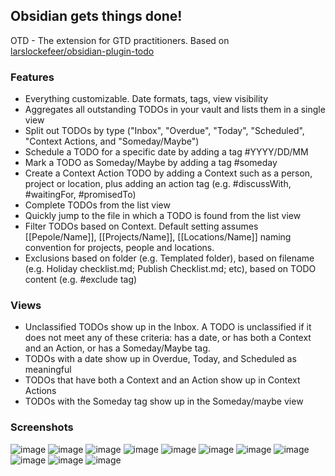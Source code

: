 ## Obsidian gets things done!

OTD - The extension for GTD practitioners.
Based on [larslockefeer/obsidian-plugin-todo](https://github.com/larslockefeer/obsidian-plugin-todo)

### Features
- Everything customizable. Date formats, tags, view visibility
- Aggregates all outstanding TODOs in your vault and lists them in a single view
- Split out TODOs by type ("Inbox", "Overdue", "Today", "Scheduled", "Context Actions, and "Someday/Maybe")
- Schedule a TODO for a specific date by adding a tag #YYYY/DD/MM
- Mark a TODO as Someday/Maybe by adding a tag #someday
- Create a Context Action TODO by adding a Context such as a person, project or location, plus adding an action tag (e.g. #discussWith, #waitingFor, #promisedTo)
- Complete TODOs from the list view
- Quickly jump to the file in which a TODO is found from the list view
- Filter TODOs based on Context. Default setting assumes [[Pepole/Name]], [[Projects/Name]], [[Locations/Name]] naming convention for projects, people and locations.
- Exclusions based on folder (e.g. Templated folder), based on filename (e.g. Holiday checklist.md; Publish Checklist.md; etc), based on TODO content (e.g. #exclude tag)

### Views
- Unclassified TODOs show up in the Inbox. A TODO is unclassified if it does not meet any of these criteria: has a date, or has both a Context and an Action, or has a Someday/Maybe tag.
- TODOs with a date show up in Overdue, Today, and Scheduled as meaningful
- TODOs that have both a Context and an Action show up in Context Actions
- TODOs with the Someday tag show up in the Someday/maybe view

### Screenshots
![image](https://user-images.githubusercontent.com/14358394/115065312-457a9a80-9eee-11eb-8546-2cbcb5057754.png)
![image](https://user-images.githubusercontent.com/14358394/115065329-4ad7e500-9eee-11eb-9d54-576ddef01dc7.png)
![image](https://user-images.githubusercontent.com/14358394/115065354-50cdc600-9eee-11eb-9d8a-81af09a28d66.png)
![image](https://user-images.githubusercontent.com/14358394/115065369-562b1080-9eee-11eb-8123-54abd7a6ef8a.png)
![image](https://user-images.githubusercontent.com/14358394/115065382-5aefc480-9eee-11eb-91f6-430096e4a05a.png)
![image](https://user-images.githubusercontent.com/14358394/115065636-aa35f500-9eee-11eb-9e77-6d630fa0cd1b.png)
![image](https://user-images.githubusercontent.com/14358394/115065473-78bd2980-9eee-11eb-9533-9cd0d04a44e2.png)
![image](https://user-images.githubusercontent.com/14358394/115108897-270ab280-9f73-11eb-82a5-98c8278856b9.png)
![image](https://user-images.githubusercontent.com/14358394/115108903-2d992a00-9f73-11eb-903e-8529607808a5.png)
![image](https://user-images.githubusercontent.com/14358394/115108910-3558ce80-9f73-11eb-9ff5-a67d48851264.png)
![image](https://user-images.githubusercontent.com/14358394/115108917-3e49a000-9f73-11eb-8de1-946963f5c5b5.png)



